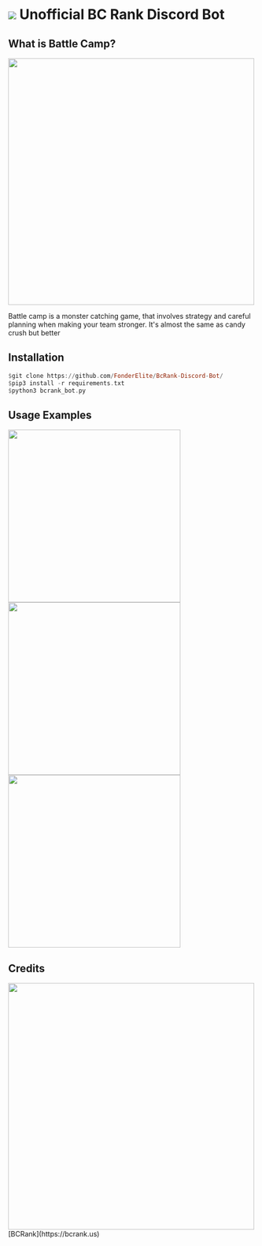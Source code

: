 # <img src="https://cdn.bcrank.us/226/img/bcrank.png"> Unofficial BC Rank Discord Bot

## What is Battle Camp?

<img src="https://games.lol/wp-content/uploads/2019/07/battle-camp-download-PC-free-1024x572.jpg" width="500px">
<p>Battle camp is a monster catching game, that involves strategy and careful planning when making your team stronger. It's almost the same as candy crush but better</p>

## Installation
```hs
$git clone https://github.com/FonderElite/BcRank-Discord-Bot/
$pip3 install -r requirements.txt
$python3 bcrank_bot.py
```
## Usage Examples
<img src="https://i.ibb.co/JxXb4Hy/Screenshot-2022-09-11-20-09-55.png" width="350px">
<img src="https://i.ibb.co/Sd37J3S/Screenshot-2022-09-11-20-13-08.png" width="350px">
<img src="https://i.ibb.co/W046zZt/Screenshot-2022-09-11-20-15-37.png" width="350px">

## Credits
<img src="https://cdn.bcrank.us/226/img/bcrank-banner.png" width="500px">
[BCRank](https://bcrank.us)
